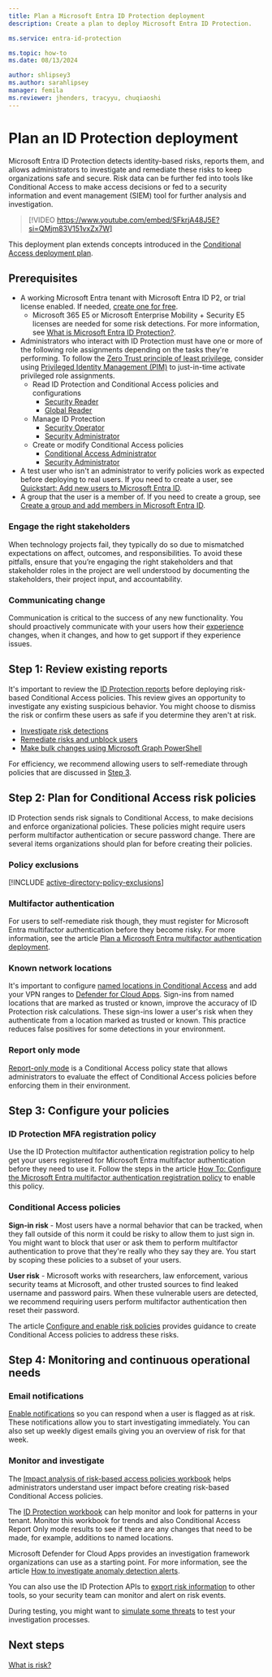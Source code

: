```yaml
---
title: Plan a Microsoft Entra ID Protection deployment
description: Create a plan to deploy Microsoft Entra ID Protection.

ms.service: entra-id-protection

ms.topic: how-to
ms.date: 08/13/2024

author: shlipsey3
ms.author: sarahlipsey
manager: femila
ms.reviewer: jhenders, tracyyu, chuqiaoshi
---
```

# Plan an ID Protection deployment

Microsoft Entra ID Protection detects identity-based risks, reports them, and allows administrators to investigate and remediate these risks to keep organizations safe and secure. Risk data can be further fed into tools like Conditional Access to make access decisions or fed to a security information and event management (SIEM) tool for further analysis and investigation. 

> [!VIDEO https://www.youtube.com/embed/SFkrjA48J5E?si=QMjm83V151vxZx7W]

This deployment plan extends concepts introduced in the [Conditional Access deployment plan](~/identity/conditional-access/plan-conditional-access.md).

## Prerequisites

* A working Microsoft Entra tenant with Microsoft Entra ID P2, or trial license enabled. If needed, [create one for free](https://azure.microsoft.com/free/?WT.mc_id=A261C142F).
   * Microsoft 365 E5 or Microsoft Enterprise Mobility + Security E5 licenses are needed for some risk detections. For more information, see [What is Microsoft Entra ID Protection?](overview-identity-protection.md#microsoft-defender).
* Administrators who interact with ID Protection must have one or more of the following role assignments depending on the tasks they're performing. To follow the [Zero Trust principle of least privilege](/security/zero-trust/), consider using [Privileged Identity Management (PIM)](~/id-governance/privileged-identity-management/pim-configure.md) to just-in-time activate privileged role assignments.
   * Read ID Protection and Conditional Access policies and configurations 
      * [Security Reader](~/identity/role-based-access-control/permissions-reference.md#security-reader)
      * [Global Reader](~/identity/role-based-access-control/permissions-reference.md#global-reader)
   * Manage ID Protection 
      * [Security Operator](~/identity/role-based-access-control/permissions-reference.md#security-operator)
      * [Security Administrator](~/identity/role-based-access-control/permissions-reference.md#security-administrator)
   * Create or modify Conditional Access policies 
      * [Conditional Access Administrator](~/identity/role-based-access-control/permissions-reference.md#conditional-access-administrator)
      * [Security Administrator](~/identity/role-based-access-control/permissions-reference.md#security-administrator)
* A test user who isn't an administrator to verify policies work as expected before deploying to real users. If you need to create a user, see [Quickstart: Add new users to Microsoft Entra ID](~/fundamentals/add-users.md).
* A group that the user is a member of. If you need to create a group, see [Create a group and add members in Microsoft Entra ID](/entra/fundamentals/how-to-manage-groups).

### Engage the right stakeholders

When technology projects fail, they typically do so due to mismatched expectations on affect, outcomes, and responsibilities. To avoid these pitfalls, ensure that you’re engaging the right stakeholders and that stakeholder roles in the project are well understood by documenting the stakeholders, their project input, and accountability. 

### Communicating change

Communication is critical to the success of any new functionality. You should proactively communicate with your users how their [experience](concept-identity-protection-user-experience.md) changes, when it changes, and how to get support if they experience issues.

## Step 1: Review existing reports

It's important to review the [ID Protection reports](howto-identity-protection-investigate-risk.md) before deploying risk-based Conditional Access policies. This review gives an opportunity to investigate any existing suspicious behavior. You might choose to dismiss the risk or confirm these users as safe if you determine they aren't at risk. 

- [Investigate risk detections](howto-identity-protection-investigate-risk.md)
- [Remediate risks and unblock users](howto-identity-protection-remediate-unblock.md)
- [Make bulk changes using Microsoft Graph PowerShell](howto-identity-protection-graph-api.md)

For efficiency, we recommend allowing users to self-remediate through policies that are discussed in [Step 3](#step-3-configure-your-policies).

## Step 2: Plan for Conditional Access risk policies

ID Protection sends risk signals to Conditional Access, to make decisions and enforce organizational policies. These policies might require users perform multifactor authentication or secure password change. There are several items organizations should plan for before creating their policies.

### Policy exclusions

[!INCLUDE [active-directory-policy-exclusions](~/includes/entra-policy-exclude-user.md)]

### Multifactor authentication

For users to self-remediate risk though, they must register for Microsoft Entra multifactor authentication before they become risky. For more information, see the article [Plan a Microsoft Entra multifactor authentication deployment](~/identity/authentication/howto-mfa-getstarted.md).

### Known network locations

It's important to configure [named locations in Conditional Access](../identity/conditional-access/concept-assignment-network.md#how-are-these-locations-defined) and add your VPN ranges to [Defender for Cloud Apps](/defender-cloud-apps/ip-tags#create-an-ip-address-range). Sign-ins from named locations that are marked as trusted or known, improve the accuracy of ID Protection risk calculations. These sign-ins lower a user's risk when they authenticate from a location marked as trusted or known. This practice reduces false positives for some detections in your environment.

### Report only mode 

[Report-only mode](~/identity/conditional-access/howto-conditional-access-insights-reporting.md) is a Conditional Access policy state that allows administrators to evaluate the effect of Conditional Access policies before enforcing them in their environment.

## Step 3: Configure your policies

### ID Protection MFA registration policy

Use the ID Protection multifactor authentication registration policy to help get your users registered for Microsoft Entra multifactor authentication before they need to use it. Follow the steps in the article [How To: Configure the Microsoft Entra multifactor authentication registration policy](howto-identity-protection-configure-mfa-policy.md) to enable this policy.

### Conditional Access policies

**Sign-in risk** - Most users have a normal behavior that can be tracked, when they fall outside of this norm it could be risky to allow them to just sign in. You might want to block that user or ask them to perform multifactor authentication to prove that they're really who they say they are. You start by scoping these policies to a subset of your users. 

**User risk** - Microsoft works with researchers, law enforcement, various security teams at Microsoft, and other trusted sources to find leaked username and password pairs. When these vulnerable users are detected, we recommend requiring users perform multifactor authentication then reset their password.

The article [Configure and enable risk policies](howto-identity-protection-configure-risk-policies.md) provides guidance to create Conditional Access policies to address these risks.

## Step 4: Monitoring and continuous operational needs

### Email notifications

[Enable notifications](howto-identity-protection-configure-notifications.md) so you can respond when a user is flagged as at risk. These notifications allow you to start investigating immediately. You can also set up weekly digest emails giving you an overview of risk for that week.

### Monitor and investigate

The [Impact analysis of risk-based access policies workbook](workbook-risk-based-policy-impact.md) helps administrators understand user impact before creating risk-based Conditional Access policies.

The [ID Protection workbook](~/identity/monitoring-health/workbook-risk-analysis.md) can help monitor and look for patterns in your tenant. Monitor this workbook for trends and also Conditional Access Report Only mode results to see if there are any changes that need to be made, for example, additions to named locations.
 
Microsoft Defender for Cloud Apps provides an investigation framework organizations can use as a starting point. For more information, see the article [How to investigate anomaly detection alerts](/defender-cloud-apps/investigate-anomaly-alerts).

You can also use the ID Protection APIs to [export risk information](howto-export-risk-data.md) to other tools, so your security team can monitor and alert on risk events. 

During testing, you might want to [simulate some threats](howto-identity-protection-simulate-risk.md) to test your investigation processes.

## Next steps

[What is risk?](concept-identity-protection-risks.md)
